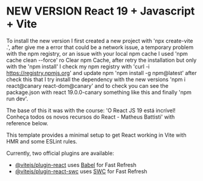 # NEW VERSION React 19 + Javascript + Vite

To install the new version I first created a new project with 'npx create-vite .', after give me a error that could be a network issue, a temporary problem with the npm registry, or an issue with your local npm cache I used 'npm cache clean --force' ro Clear npm Cache, after retry the installation but only with the 'npm install' I check my npm registry with 'curl -i https://registry.npmjs.org' and update npm 'npm install -g npm@latest' after check this that I try install the dependency with the new versions 'npm i react@canary react-dom@canary' and to check you can see the package.json with react 19.0.0-canary something like this and finally 'npm run dev'.

The base of this it was with the course: 'O React JS 19 está incrível! Conheça todos os novos recursos do React - Matheus Battisti' with reference below.

This template provides a minimal setup to get React working in Vite with HMR and some ESLint rules.

Currently, two official plugins are available:

- [@vitejs/plugin-react](https://github.com/vitejs/vite-plugin-react/blob/main/packages/plugin-react/README.md) uses [Babel](https://babeljs.io/) for Fast Refresh
- [@vitejs/plugin-react-swc](https://github.com/vitejs/vite-plugin-react-swc) uses [SWC](https://swc.rs/) for Fast Refresh
